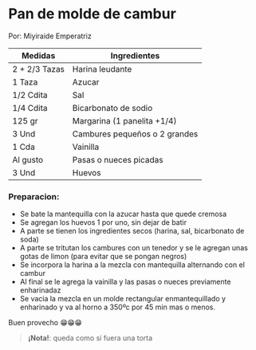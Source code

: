 # Pan de molde de cambur
Por: Miyiraide Emperatriz

|Medidas|Ingredientes|
|-|-|
|2 + 2/3 Tazas|Harina leudante|
|1 Taza|Azucar|
|1/2 Cdita|Sal|
|1/4 Cdita|Bicarbonato de sodio|
|125 gr|Margarina (1 panelita +1/4)|
|3 Und|Cambures pequeños o 2 grandes|
|1 Cda|Vainilla|
|Al gusto|Pasas o nueces picadas|
|3 Und|Huevos|

### Preparacion:
- Se bate la mantequilla con la azucar hasta que quede cremosa
- Se agregan los huevos 1 por uno, sin dejar de batir
- A parte se tienen los ingredientes secos (harina, sal, bicarbonato de soda)
- A parte se tritutan los cambures con un tenedor y se le agregan unas gotas de limon (para evitar que se pongan negros)
- Se incorpora la harina a la mezcla con mantequilla alternando con el cambur
- Al final se le agrega la vainilla y las pasas o nueces previamente enharinadaz
- Se vacia la mezcla en un molde rectangular enmantequillado y enharinado y va al horno a 350ºc por 45 min mas o menos.

Buen provecho 😁😁😁

> **¡Nota!**: queda como si fuera una torta
